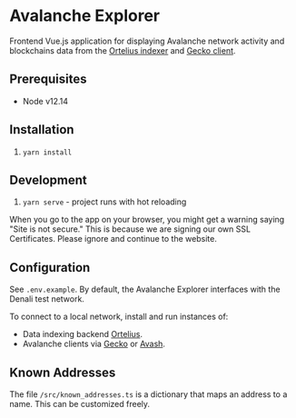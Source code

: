 # Avalanche Explorer

Frontend Vue.js application for displaying Avalanche network activity and blockchains data from the [Ortelius indexer](https://github.com/ava-labs/ortelius) and [Gecko client](https://github.com/ava-labs/gecko).

## Prerequisites

- Node v12.14

## Installation

1) `yarn install`

## Development

1) `yarn serve` - project runs with hot reloading

When you go to the app on your browser, you might get a warning saying "Site is not secure." This is because we are signing our own SSL Certificates. Please ignore and continue to the website.

## Configuration

See `.env.example`. By default, the Avalanche Explorer interfaces with the Denali test network. 

To connect to a local network, install and run instances of:
- Data indexing backend [Ortelius](https://github.com/ava-labs/ortelius).
- Avalanche clients via [Gecko](https://github.com/ava-labs/gecko) or [Avash](https://github.com/ava-labs/avash).

## Known Addresses

The file `/src/known_addresses.ts` is a dictionary that maps an address to a name. This can be customized freely. 
